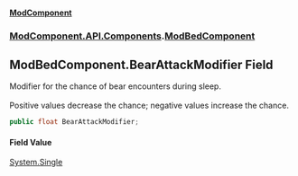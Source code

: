#### [ModComponent](index.md 'index')
### [ModComponent.API.Components](index.md#ModComponent.API.Components 'ModComponent.API.Components').[ModBedComponent](ModBedComponent.md 'ModComponent.API.Components.ModBedComponent')

## ModBedComponent.BearAttackModifier Field

Modifier for the chance of bear encounters during sleep. <br/>  
Positive values decrease the chance; negative values increase the chance.

```csharp
public float BearAttackModifier;
```

#### Field Value
[System.Single](https://docs.microsoft.com/en-us/dotnet/api/System.Single 'System.Single')